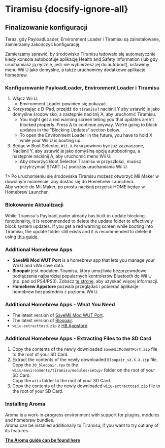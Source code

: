 # Tiramisu {docsify-ignore-all}

## Finalizowanie konfiguracji

Teraz, gdy PayloadLoader, Environment Loader i Tiramisu są zainstalowane, zamierzamy zakończyć konfigurację.

Zamierzamy sprawić, by środowisko Tiramisu ładowało się automatycznie kiedy konsola autobootuje aplikację Health and Safety Information (lub gdy uruchamiasz ją ręcznie, jeśli nie wybierzesz jej do autoboot), ustawimy menu Wii U jako domyślne, a także uruchomimy dodatkowe aplikacje homebrew.

### Konfigurowanie PayloadLoader, Environment Loader i Tiramisu

1. Włącz Wii U.
    - Environment Loader powinien się pokazać.
1. Korzystając z D-Pad, przejdź do `tiramisu` i naciśnij Y aby ustawić je jako domyślne środowisko, a następnie naciśnij A, aby uruchomić Tiramisu.
    - You might get a red warning screen telling you that updates aren't blocked properly. Press A to continue anyway. We're going to block updates in the "Blocking Updates" section below.
    - To open the Environment Loader in the future, you have to hold X while your Wii U is booting up.
1. Będąc w Boot Selector, `Wii U Menu` powinno być już zaznaczone, Naciśnij Y, aby ustawić je jako domyślną opcję autobootingu, a następnie naciśnij A, aby uruchomić menu Wii U.
    - Aby otworzyć Boot Selector Tiramisu w przyszłości, musisz przytrzymać START (+) podczas uruchamiania Wii U.

?> Po uruchomieniu się środowiska Tiramisu możesz otworzyć Mii Maker w dowolnym momencie, aby dostać się do Homebrew Launchera. <br>Aby wrócić do Mii Maker, po prostu naciśnij przycisk HOME będąc w Homebrew Launcher.

### Blokowanie Aktualizacji
While Tiramisu's PayloadLoader already has built-in update blocking functionality, it is recommended to delete the update folder to effectively block system updates. If you get a red warning screen while booting into Tiramisu, the update folder still exists and it is recommended to delete it using [this guide](../block-updates).

### Additional Homebrew Apps

- **SaveMii Mod WUT Port** is a homebrew app that lets you manage your Wii U and vWii save data.
- **Bloopair** jest modułem Tiramisu, który umożliwia bezprzewodowe podłączenie najbardziej popularnych kontrolerów Bluetooth do Wii U (np. pad od PS4/PS3). Zobacz [tę stronę](https://gbatemp.net/threads/bloopair-connect-controllers-from-other-consoles-natively.594289/), aby uzyskać więcej informacji.
- **Homebrew Appstore** pozwala przeglądać i pobierać aplikacje homebrew bezpośrednio z poziomu Wii U.

### Additional Homebrew Apps - What You Need

- The latest version of [SaveMii Mod WUT Port](https://wiiubru.com/appstore/zips/SaveMiiModWUTPort.zip).
- The latest version of [Bloopair](https://github.com/GaryOderNichts/Bloopair/releases).
- `wiiu-extracttosd.zip` z [HB Appstore](https://github.com/fortheusers/hb-appstore/releases/).

### Additional Homebrew Apps - Extracting Files to the SD Card

1. Copy the contents of the newly downloaded `SaveMiiModWUTPort.zip` file to the root of your SD Card.
1. Extract the contents of the newly downloaded `Bloopair_vX.X.X.zip` file.  
   Copy the `30_bloopair.rpx` to the `wiiu/environments/tiramisu/modules/setup/` folder on the root of your SD Card.  
   Copy the `wiiu` folder to the root of your SD Card.
1. Copy the contents of the newly downloaded `wiiu-extracttosd.zip` file to the root of your SD Card.

### Installing Aroma
Aroma is a work-in-progress environment with support for plugins, modules and homebrew bundles.  
Aroma can be installed additionally to Tiramisu, if you want to try out any of its features.

[**The Aroma guide can be found here**](../aroma/getting-started)
